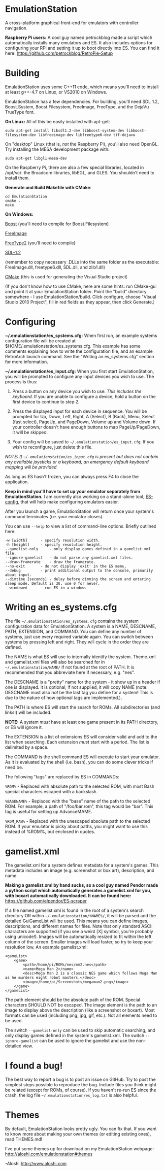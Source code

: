 EmulationStation
================

A cross-platform graphical front-end for emulators with controller navigation.

**Raspberry Pi users:**
A cool guy named petrockblog made a script which automatically installs many emulators and ES. It also includes options for configuring your RPi and setting it up to boot directly into ES. You can find it here: https://github.com/petrockblog/RetroPie-Setup

Building
========

EmulationStation uses some C++11 code, which means you'll need to install at least g++-4.7 on Linux, or VS2010 on Windows.

EmulationStation has a few dependencies. For building, you'll need SDL 1.2, Boost.System, Boost.Filesystem, FreeImage, FreeType, and the DejaVu TrueType font.  

**On Linux:**
All of this be easily installed with apt-get:
```
sudo apt-get install libsdl1.2-dev libboost-system-dev libboost-filesystem-dev libfreeimage-dev libfreetype6-dev ttf-dejavu
```

On "desktop" Linux (that is, *not* the Raspberry Pi), you'll also need OpenGL.  Try installing the MESA development package with:
```
sudo apt-get libgl1-mesa-dev
```

On the Raspberry Pi, there are also a few special libraries, located in /opt/vc/: the Broadcom libraries, libEGL, and GLES.  You shouldn't need to install them.

**Generate and Build Makefile with CMake:**
```
cd EmulationStation
cmake .
make
```

**On Windows:**

[Boost](http://www.boost.org/users/download/) (you'll need to compile for Boost.Filesystem)

[FreeImage](http://downloads.sourceforge.net/freeimage/FreeImage3154Win32.zip)

[FreeType2](http://download.savannah.gnu.org/releases/freetype/freetype-2.4.9.tar.bz2) (you'll need to compile)

[SDL-1.2](http://www.libsdl.org/release/SDL-devel-1.2.15-VC.zip)

(remember to copy necessary .DLLs into the same folder as the executable: FreeImage.dll, freetype6.dll, SDL.dll, and zlib1.dll)

[CMake](http://www.cmake.org/cmake/resources/software.html) (this is used for generating the Visual Studio project)

(If you don't know how to use CMake, here are some hints: run CMake-gui and point it at your EmulationStation folder.  Point the "build" directory somewhere - I use EmulationStation/build.  Click configure, choose "Visual Studio 2010 Project", fill in red fields as they appear, then click Generate.)


Configuring
===========

**~/.emulationstation/es_systems.cfg:**
When first run, an example systems configuration file will be created at $HOME/.emulationstation/es_systems.cfg. This example has some comments explaining how to write the configuration file, and an example RetroArch launch command. See the "Writing an es_systems.cfg" section for more information.

**~/.emulationstation/es_input.cfg:**
When you first start EmulationStation, you will be prompted to configure any input devices you wish to use. The process is thus:

1. Press a button on any device you wish to use. *This includes the keyboard.* If you are unable to configure a device, hold a button on the first device to continue to step 2.

2. Press the displayed input for each device in sequence.  You will be prompted for Up, Down, Left, Right, A (Select), B (Back), Menu, Select (fast select), PageUp, and PageDown, Volume up and Volume down. If your controller doesn't have enough buttons to map PageUp/PageDown, it will be skipped.

3. Your config will be saved to `~/.emulationstation/es_input.cfg`. If you wish to reconfigure, just delete this file.

*NOTE: If `~/.emulationstation/es_input.cfg` is present but does not contain any available joysticks or a keyboard, an emergency default keyboard mapping will be provided.*

As long as ES hasn't frozen, you can always press F4 to close the application.


**Keep in mind you'll have to set up your emulator separately from EmulationStation.**
I am currently also working on a stand-alone tool, [ES-config](https://github.com/Aloshi/ES-config), that will help make configuring emulators easier.

After you launch a game, EmulationStation will return once your system's command terminates (i.e. your emulator closes).


You can use `--help` to view a list of command-line options. Briefly outlined here:
```
-w [width]		- specify resolution width.
-h [height]		- specify resolution height.
--gamelist-only		- only display games defined in a gamelist.xml file.
--ignore-gamelist	- do not parse any gamelist.xml files.
--draw-framerate	- draw the framerate.
--no-exit		- do not display 'exit' in the ES menu.
--debug			- print additional output to the console, primarily about input.
--dimtime [seconds]	- delay before dimming the screen and entering sleep mode. Default is 30, use 0 for never.
--windowed      - run ES in a window.
```

Writing an es_systems.cfg
=========================
The file `~/.emulationstation/es_systems.cfg` contains the system configuration data for EmulationStation. A system is a NAME, DESCNAME, PATH, EXTENSION, and COMMAND. You can define any number of systems, just use every required variable again. You can switch between systems by pressing left and right. They will cycle in the order they are defined.

The NAME is what ES will use to internally identify the system. Theme.xml and gamelist.xml files will also be searched for in `~/.emulationstation/NAME/` if not found at the root of PATH. It is recommended that you abbreviate here if necessary, e.g. "nes".

The DESCNAME is a "pretty" name for the system - it show up in a header if one is displayed. It is optional; if not supplied, it will copy NAME (note: DESCNAME must also *not* be the last tag you define for a system! This is due to the nature of how optional tags are implemented.).

The PATH is where ES will start the search for ROMs. All subdirectories (and links!) will be included.

**NOTE:** A system *must* have at least one game present in its PATH directory, or ES will ignore it.

The EXTENSION is a list of extensions ES will consider valid and add to the list when searching. Each extension *must* start with a period. The list is delimited by a space.

The COMMAND is the shell command ES will execute to start your emulator. As it is evaluated by the shell (i.e. bash), you can do some clever tricks if need be.

The following "tags" are replaced by ES in COMMANDs:

`%ROM%`		- Replaced with absolute path to the selected ROM, with most Bash special characters escaped with a backslash.

`%BASENAME%`	- Replaced with the "base" name of the path to the selected ROM. For example, a path of "/foo/bar.rom", this tag would be "bar". This tag is useful for setting up AdvanceMAME.

`%ROM_RAW%`	- Replaced with the unescaped absolute path to the selected ROM.  If your emulator is picky about paths, you might want to use this instead of %ROM%, but enclosed in quotes.

gamelist.xml
============

The gamelist.xml for a system defines metadata for a system's games. This metadata includes an image (e.g. screenshot or box art), description, and name.

**Making a gamelist.xml by hand sucks, so a cool guy named Pendor made a python script which automatically generates a gamelist.xml for you, with boxart automatically downloaded. It can be found here:** https://github.com/elpendor/ES-scraper

If a file named gamelist.xml is found in the root of a system's search directory OR within `~/.emulationstation/%NAME%/`, it will be parsed and the detailed GuiGameList will be used. This means you can define images, descriptions, and different names for files. Note that only standard ASCII characters are supported (if you see a weird [X] symbol, you're probably using unicode!).
Images will be automatically resized to fit within the left column of the screen. Smaller images will load faster, so try to keep your resolution low.
An example gamelist.xml:
```
<gameList>
	<game>
		<path>/home/pi/ROMs/nes/mm2.nes</path>
		<name>Mega Man 2</name>
		<desc>Mega Man 2 is a classic NES game which follows Mega Man as he murders eight robot masters.</desc>
		<image>/home/pi/Screenshots/megaman2.png</image>
	</game>
</gameList>
```

The path element should be the absolute path of the ROM. Special characters SHOULD NOT be escaped. The image element is the path to an image to display above the description (like a screenshot or boxart). Most formats can be used (including png, jpg, gif, etc.). Not all elements need to be used.

The switch `--gamelist-only` can be used to skip automatic searching, and only display games defined in the system's gamelist.xml.
The switch `--ignore-gamelist` can be used to ignore the gamelist and use the non-detailed view.

I found a bug!
==============

The best way to report a bug is to post an issue on GitHub. Try to post the simplest steps possible to reproduce the bug. Include files you think might be related (except for ROMs, of course). If you haven't re-run ES since the crash, the log file `~/.emulationstation/es_log.txt` is also helpful.

Themes
======

By default, EmulationStation looks pretty ugly. You can fix that. If you want to know more about making your own themes (or editing existing ones), read THEMES.md!

I've put some themes up for download on my EmulationStation webpage: http://aloshi.com/emulationstation#themes

-Aloshi
http://www.aloshi.com
